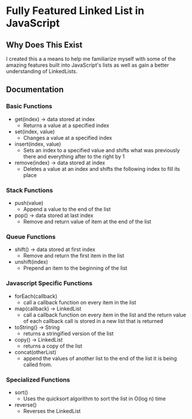# Fully Featured Linked List in JavaScript
## Why Does This Exist
I created this a a means to help me familiarize myself with some of the amazing features built into JavaScript's lists as well as gain a better understanding of LinkedLists.  


## Documentation
### Basic Functions
- get(index) -> data stored at index
    - Returns a value at a specified index 
- set(index, value)
    - Changes a value at a specified index
- insert(index, value)
    - Sets an index to a specified value and shifts what was previously there and everything after to the right by 1
- remove(index) -> data stored at index
    - Deletes a value at an index and shifts the following index to fill its place

### Stack Functions
- push(value)
    - Append a value to the end of the list
- pop() -> data stored at last index
    - Remove and return value of item at the end of the list
### Queue Functions
- shift() -> data stored at first index
    - Remove and return the first item in the list
- unshift(index)
    - Prepend an item to the beginning of the list

### Javascript Specific Functions
- forEach(callback)
    - call a callback function on every item in the list
- map(callback) -> LinkedList
    - call a callback function on every item in the list and the return value of each callback call is stored in a new list that is returned
- toString() -> String
    - returns a stringified version of the list
- copy() -> LinkedList
    - returns a copy of the list
- concat(otherList)
    - append the values of another list to the end of the list it is being called from.

### Specialized Functions
- sort()
    - Uses the quicksort algorithm to sort the list in O(log n) time
- reverse()
    - Reverses the LinkedList